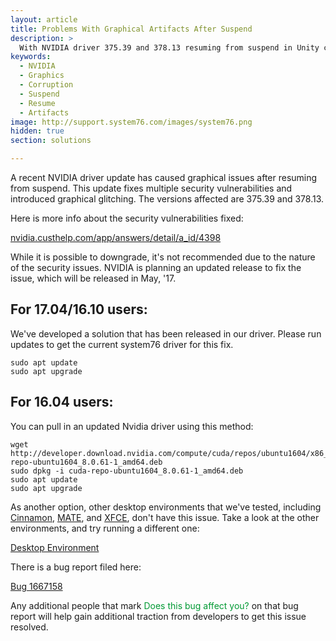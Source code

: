 ```yaml
---
layout: article
title: Problems With Graphical Artifacts After Suspend
description: >
  With NVIDIA driver 375.39 and 378.13 resuming from suspend in Unity causes graphical issues.
keywords:
  - NVIDIA
  - Graphics
  - Corruption
  - Suspend
  - Resume
  - Artifacts
image: http://support.system76.com/images/system76.png
hidden: true 
section: solutions

---
```


A recent NVIDIA driver update has caused graphical issues after resuming from suspend. This update fixes multiple security vulnerabilities and introduced graphical glitching.  The versions affected are 375.39 and 378.13.

Here is more info about the security vulnerabilities fixed:

[nvidia.custhelp.com/app/answers/detail/a_id/4398](http://nvidia.custhelp.com/app/answers/detail/a_id/4398)

While it is possible to downgrade, it's not recommended due to the nature of the security issues. NVIDIA is planning an updated release to fix the issue, which will be released in May, '17.

## For 17.04/16.10 users:

We've developed a solution that has been released in our driver.  Please run updates to get the current system76 driver for this fix.

```
sudo apt update
sudo apt upgrade
```

## For 16.04 users:

You can pull in an updated Nvidia driver using this method:

```
wget http://developer.download.nvidia.com/compute/cuda/repos/ubuntu1604/x86_64/cuda-repo-ubuntu1604_8.0.61-1_amd64.deb
sudo dpkg -i cuda-repo-ubuntu1604_8.0.61-1_amd64.deb
sudo apt update
sudo apt upgrade
```

As another option, other desktop environments that we've tested, including <u>Cinnamon</u>, <u>MATE</u>, and <u>XFCE</u>, don't have this issue.  Take a look at the other environments, and try running a different one:

[Desktop Environment](/articles/desktop-environment/)

There is a bug report filed here:

[Bug 1667158](https://bugs.launchpad.net/ubuntu/+source/nvidia-graphics-drivers-375/+bug/1667158)

Any additional people that mark <span style="color: #093;">Does this bug affect you?</span> on that bug report will help gain additional traction from developers to get this issue resolved.
